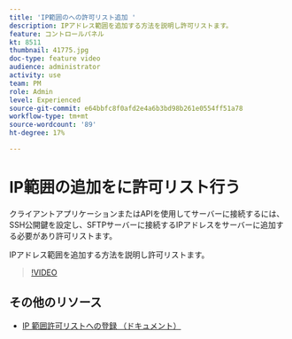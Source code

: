 ```yaml
---
title: 'IP範囲のへの許可リスト追加 '
description: IPアドレス範囲を追加する方法を説明し許可リストます。
feature: コントロールパネル
kt: 8511
thumbnail: 41775.jpg
doc-type: feature video
audience: administrator
activity: use
team: PM
role: Admin
level: Experienced
source-git-commit: e64bbfc8f0afd2e4a6b3bd98b261e0554ff51a78
workflow-type: tm+mt
source-wordcount: '89'
ht-degree: 17%

---
```


# IP範囲の追加をに許可リスト行う

クライアントアプリケーションまたはAPIを使用してサーバーに接続するには、SSH公開鍵を設定し、SFTPサーバーに接続するIPアドレスをサーバーに追加する必要があり許可リストます。

IPアドレス範囲を追加する方法を説明し許可リストます。

>[!VIDEO](https://video.tv.adobe.com/v/41775?quality=12)

## その他のリソース

* [IP 範囲許可リストへの登録 （ドキュメント）](https://experienceleague.adobe.com/docs/control-panel/using/sftp-management/ip-range-allow-listing.html?lang=ja)
